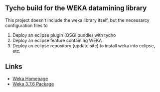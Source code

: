 ## Tycho build for the WEKA datamining library

This project doesn't include the weka library itself,
but the necessarcy configuration files to

1. Deploy an eclipse plugin (OSGi bundle) with tycho
2. Deploy an eclipse feature containing WEKA
3. Deploy an eclipse repository (update site) to install weka into eclipse, etc.

## Links

* [Weka Homepage](http://www.cs.waikato.ac.nz/ml/weka/)
* [Weka 3.7.6 Package](http://prdownloads.sourceforge.net/weka/weka-3-6-7.zip)
